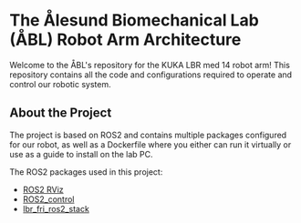 # The Ålesund Biomechanical Lab (ÅBL) Robot Arm Architecture
Welcome to the ÅBL's repository for the KUKA LBR med 14 robot arm! This repository contains all the code and configurations required to operate and control our robotic system.

## About the Project
The project is based on ROS2 and contains multiple packages configured for our robot, as well as a Dockerfile where you either can run it virtually or use as a guide to install on the lab PC.

The ROS2 packages used in this project:
- [ROS2 RViz](https://github.com/ros2/rviz)
- [ROS2_control](https://control.ros.org/master/index.html)
- [lbr_fri_ros2_stack](https://github.com/lbr-stack/lbr_fri_ros2_stack)
